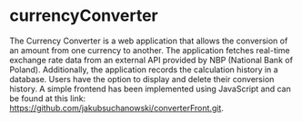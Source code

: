 # currencyConverter
The Currency Converter is a web application that allows the conversion of an amount from one currency to another. The application fetches real-time exchange rate data from an external API provided by NBP (National Bank of Poland). Additionally, the application records the calculation history in a database. Users have the option to display and delete their conversion history. A simple frontend has been implemented using JavaScript and can be found at this link: https://github.com/jakubsuchanowski/converterFront.git.
